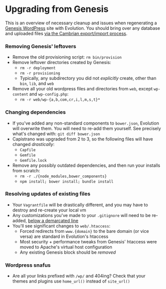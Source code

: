 # Upgrading from Genesis

This is an overview of necessary cleanup and issues when regenerating a [Genesis WordPress](https://github.com/genesis/wordpress) site with Evolution. You should bring over any database and uploaded files [via the Cambrian export/import process](./TUTORIAL-upgrade.md).

### Removing Genesis' leftovers

* Remove the old provisioning script: `rm bin/provision`
* Remove leftover directories created by Genesis:
  * `rm -r deployment`
  * `rm -r provisioning`
  * Typically, any subdirectory you did not _explicitly_ create, other than `bin`, `lib`, and `web`
* Remove all your old wordpress files and directories from `web`, except `wp-content` and `wp-config.php`:
  * `rm -r web/wp-{a,b,com,cr,i,l,m,s,t}*`

### Changing dependencies

* If you've added any non-standard components to `bower.json`, Evolution will overwrite them. You will need to re-add them yourself. See precisely what's changed with: `git diff bower.json`
* Capistrano was upgraded from 2 to 3, so the following files will have changed _drastically_:
  * `Capfile`
  * `Gemfile`
  * `Gemfile.lock`
* Remove any possibly outdated dependencies, and then run your installs from scratch:
  * `rm -r ./{node_modules,bower_components}`
  * `npm install; bower install; bundle install`

### Resolving updates of existing files

* Your `Vagrantfile` will be drastically different, and you may have to destroy and re-create your local vm
* Any customizations you've made to your `.gitignore` will need to be re-added, [below a demarcated line](https://github.com/evolution/wordpress-example/blob/4fd6256fb8637f912e91f56a7f30cc486dd5a056/.gitignore#L57)
* You'll see significant changes to `web/.htaccess`:
  * Forced redirects from `www.{domain}` to the bare domain (or vice versa) are standard in Evolution's htaccess
  * Most security + performance tweaks from Genesis' htaccess were moved to Apache's virtual host configuration
  * Any existing Genesis block should be _removed_

### Wordpress snafus

* Are all your links prefixed with `/wp/` and 404ing? Check that your themes and plugins use `home_url()` instead of `site_url()`
